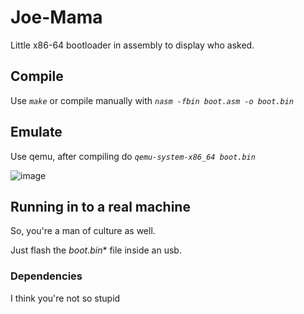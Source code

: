 # Joe-Mama
Little x86-64 bootloader in assembly to display who asked.
## Compile
Use _`make`_ or compile manually with _`nasm -fbin boot.asm -o boot.bin`_
## Emulate
Use qemu, after compiling do _`qemu-system-x86_64 boot.bin`_

![image](https://user-images.githubusercontent.com/68278515/211629061-8d5ee48b-c1f4-4969-a596-dc2fed0785ed.png)

## Running in to a real machine
So, you're a man of culture as well. 

Just flash the *boot.bin** file inside an usb.
### Dependencies
I think you're not so stupid
